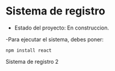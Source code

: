 <h1> Sistema de registro </h1>

- Estado del proyecto: En construccion.

-Para ejecutar el sistema, debes poner:

```npm install react```

Sistema de registro 2
